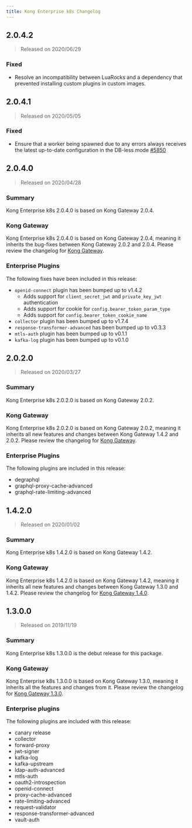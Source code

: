 ```yaml
---
title: Kong Enterprise k8s Changelog
---
```


## 2.0.4.2

> Released on 2020/06/29

### Fixed

- Resolve an incompatibility between LuaRocks and a dependency that prevented
  installing custom plugins in custom images.

## 2.0.4.1

> Released on 2020/05/05

### Fixed

- Ensure that a worker being spawned due to any errors always receives the
  latest up-to-date configuration in the DB-less mode
  [#5850](https://github.com/Kong/kong/pull/5850)

## 2.0.4.0

> Released on 2020/04/28

### Summary

Kong Enterprise k8s 2.0.4.0 is based on Kong Gateway 2.0.4.

### Kong Gateway

Kong Enterprise k8s 2.0.4.0 is based on Kong Gateway 2.0.4,
meaning it inherits the bug-fixes between Kong Gateway 2.0.2 and
2.0.4.
Please review the changelog for
[Kong Gateway](https://github.com/Kong/kong/blob/master/CHANGELOG.md).

### Enterprise Plugins

The following fixes have been included in this release:

- `openid-connect` plugin has been bumped up to v1.4.2
  - Adds support for `client_secret_jwt` and `private_key_jwt` authentication
  - Adds support for cookie for `config.bearer_token_param_type`
  - Adds support for `config.bearer_token_cookie_name`
- `collector` plugin has been bumped up to v1.7.4
- `response-transformer-advanced` has been bumped up to v0.3.3
- `mtls-auth` plugin has been bumped up to v0.1.1
- `kafka-log` plugin has been bumped up to v0.1.0

## 2.0.2.0

> Released on 2020/03/27

### Summary

Kong Enterprise k8s 2.0.2.0 is based on Kong Gateway 2.0.2.

### Kong Gateway

Kong Enterprise k8s 2.0.2.0 is based on Kong Gateway 2.0.2,
meaning it inherits all new features and changes between Kong Gateway 1.4.2 and
2.0.2.
Please review the changelog for
[Kong Gateway](https://github.com/Kong/kong/blob/master/CHANGELOG.md).

### Enterprise Plugins

The following plugins are included in this release:

* degraphql
* graphql-proxy-cache-advanced
* graphql-rate-limiting-advanced

## 1.4.2.0

> Released on 2020/01/02

### Summary

Kong Enterprise k8s 1.4.2.0 is based on Kong Gateway 1.4.2.

### Kong Gateway

Kong Enterprise k8s 1.4.2.0 is based on Kong Gateway 1.4.2,
meaning it inherits all new features and changes between Kong Gateway 1.3.0 and
1.4.2.
Please review the changelog for
[Kong Gateway 1.4.0](https://github.com/Kong/kong/blob/master/CHANGELOG.md#140).

## 1.3.0.0

> Released on 2019/11/19

### Summary

Kong Enterprise k8s 1.3.0.0 is the debut release for this package.

### Kong Gateway

Kong Enterprise k8s 1.3.0.0 is based on Kong Gateway 1.3.0,
meaning it inherits all the features and changes from it.
Please review the changelog for
[Kong Gateway 1.3.0](https://github.com/Kong/kong/blob/master/CHANGELOG.md#130).

### Enterprise plugins

The following plugins are included with this release:

* canary release
* collector
* forward-proxy
* jwt-signer
* kafka-log
* kafka-upstream
* ldap-auth-advanced
* mtls-auth
* oauth2-introspection
* openid-connect
* proxy-cache-advanced
* rate-limiting-advanced
* request-validator
* response-transformer-advanced
* vault-auth
